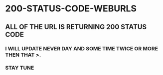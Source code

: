 # 200-STATUS-CODE-WEBURLS

## ALL OF THE URL IS RETURNING 200 STATUS CODE

### I WILL UPDATE NEVER DAY AND SOME TIME TWICE OR MORE THEN THAT >.

### STAY TUNE

